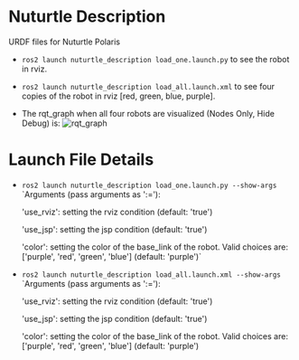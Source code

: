 # Nuturtle  Description
URDF files for Nuturtle Polaris
* `ros2 launch nuturtle_description load_one.launch.py` to see the robot in rviz.
* `ros2 launch nuturtle_description load_all.launch.xml` to see four copies of the robot in rviz [red, green, blue, purple].

* The rqt_graph when all four robots are visualized (Nodes Only, Hide Debug) is:
![rqt_graph](https://github.com/ME495-Navigation/slam-project-Fneylon/assets/117234679/c1ebc02f-bd09-4d38-874b-a2a7699391a6)
# Launch File Details
* `ros2 launch nuturtle_description load_one.launch.py --show-args`
  `Arguments (pass arguments as '<name>:=<value>'):

    'use_rviz':
        setting the rviz condition
        (default: 'true')

    'use_jsp':
        setting the jsp condition
        (default: 'true')

    'color':
        setting the color of the base_link of the robot. Valid choices are: ['purple', 'red', 'green', 'blue']
        (default: 'purple')`
* `ros2 launch nuturtle_description load_all.launch.xml --show-args`
  `Arguments (pass arguments as '<name>:=<value>'):

    'use_rviz':
        setting the rviz condition
        (default: 'true')

    'use_jsp':
        setting the jsp condition
        (default: 'true')

    'color':
        setting the color of the base_link of the robot. Valid choices are: ['purple', 'red', 'green', 'blue']
        (default: 'purple')

